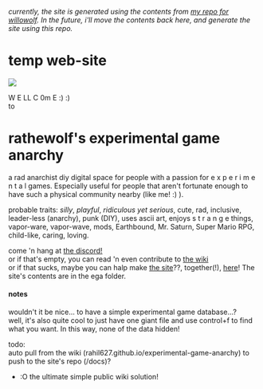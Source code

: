 *currently, the site is generated using the contents from [my repo for willowolf](https://github.com/Rahil627/willowolf). In the future, i'll move the contents back here, and generate the site using this repo.*

# temp web-site
![](image.jpg?raw=true)

W E LL C 0m E :) :)  
to  
# rathewolf's experimental game anarchy
a rad anarchist diy digital space for people with a passion for e x p e r i m e n t a l games. Especially useful for people that aren't fortunate enough to have such a physical community nearby (like me! :) ).

probable traits: *silly*, *playful*, *ridiculous yet serious*, cute, rad, inclusive, leader-less (anarchy), punk (DIY), uses ascii art, enjoys s t r a n g e things, vapor-ware, vapor-wave, mods, Earthbound, Mr. Saturn, Super Mario RPG, child-like, caring, loving.

come 'n hang at [the discord!](https://discord.gg/BsUq9n3)\
or if that's empty, you can read 'n even contribute to [the wiki](https://github.com/Rahil627/experimental-game-anarchy/wiki)\
or if that sucks, maybe you can halp make [the site](https://willowolf.com/ega)??, together(!), [here](https://github.com/Rahil627/willowolf/)! The site's contents are in the ega folder.

#### notes
wouldn't it be nice... to have a simple experimental game database...?    
well, it's also quite cool to just have one giant file and use control+f to find what you want. In this way, none of the data hidden!

todo:  
auto pull from the wiki (rahil627.github.io/experimental-game-anarchy) to push to the site's repo (/docs)?
  - :O the ultimate simple public wiki solution!
